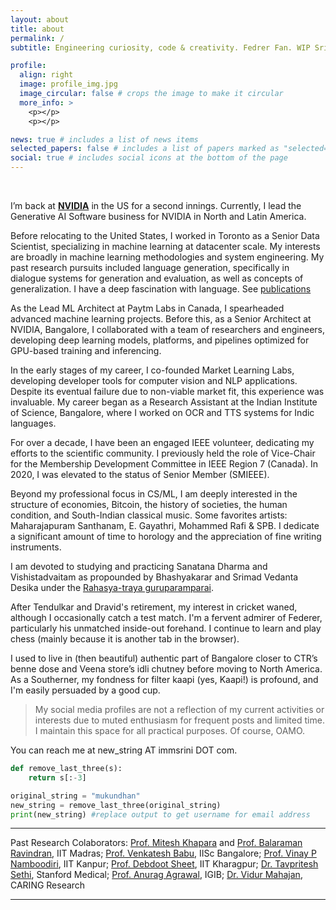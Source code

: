 ```yaml
---
layout: about
title: about
permalink: /
subtitle: Engineering curiosity, code & creativity. Fedrer Fan. WIP Sri Vaishnavan.

profile:
  align: right
  image: profile_img.jpg
  image_circular: false # crops the image to make it circular
  more_info: >
    <p></p>
    <p></p>

news: true # includes a list of news items
selected_papers: false # includes a list of papers marked as "selected={true}"
social: true # includes social icons at the bottom of the page
---
```


<br>

I’m back at **[NVIDIA](https://www.nvidia.com/en-us/)** in the US for a second innings. Currently, I lead the Generative AI Software business for NVIDIA in North and Latin America.

Before relocating to the United States, I worked in Toronto as a Senior Data Scientist, specializing in machine learning at datacenter scale. My interests are broadly in machine learning methodologies and system engineering. My past research pursuits included language generation, specifically in dialogue systems for generation and evaluation, as well as concepts of generalization. I have a deep fascination with language. See [publications](https://immsrini.github.io/publications/)

As the Lead ML Architect at Paytm Labs in Canada, I spearheaded advanced machine learning projects. Before this, as a Senior Architect at NVIDIA, Bangalore, I collaborated with a team of researchers and engineers, developing deep learning models, platforms, and pipelines optimized for GPU-based training and inferencing.

In the early stages of my career, I co-founded Market Learning Labs, developing developer tools for computer vision and NLP applications. Despite its eventual failure due to non-viable market fit, this experience was invaluable. My career began as a Research Assistant at the Indian Institute of Science, Bangalore, where I worked on OCR and TTS systems for Indic languages.

For over a decade, I have been an engaged IEEE volunteer, dedicating my efforts to the scientific community. I previously held the role of Vice-Chair for the Membership Development Committee in IEEE Region 7 (Canada). In 2020, I was elevated to the status of Senior Member (SMIEEE).

Beyond my professional focus in CS/ML, I am deeply interested in the structure of economies, Bitcoin, the history of societies, the human condition, and South-Indian classical music. Some favorites artists: Maharajapuram Santhanam, E. Gayathri, Mohammed Rafi \& SPB. I dedicate a significant amount of time to horology and the appreciation of fine writing instruments. 

I am devoted to studying and practicing Sanatana Dharma and Vishistadvaitam as propounded by Bhashyakarar and Srimad Vedanta Desika under the [Rahasya-traya guruparamparai](https://www.andavan.org/).

After Tendulkar and Dravid's retirement, my interest in cricket waned, although I occasionally catch a test match. I'm a fervent admirer of Federer, particularly his unmatched inside-out forehand. I continue to learn and play chess (mainly because it is another tab in the browser).

I used to live in (then beautiful) authentic part of Bangalore closer to CTR’s benne dose and Veena store’s idli chutney before moving to North America. As a Southerner, my fondness for filter kaapi (yes, Kaapi!) is profound, and I'm easily persuaded by a good cup.

> My social media profiles are not a reflection of my current activities or interests due to muted enthusiasm for frequent posts and limited time. I maintain this space for all practical purposes. Of course, OAMO. 

You can reach me at new_string AT immsrini DOT com.

```python
def remove_last_three(s):
    return s[:-3]

original_string = "mukundhan"
new_string = remove_last_three(original_string)
print(new_string) #replace output to get username for email address
```

<hr />

<p>Past Research Colaborators: <a href="https://www.cse.iitm.ac.in/~miteshk/" target="\_blank">Prof. Mitesh Khapara</a> and <a href="https://www.cse.iitm.ac.in/~ravi/" target="\_blank">Prof. Balaraman Ravindran</a>, IIT Madras; <a href="http://cds.iisc.ac.in/faculty/venky/" target="\_blank">Prof. Venkatesh Babu</a>, IISc Bangalore; <a href="https://www.cse.iitk.ac.in/users/vinaypn/" target="\_blank">Prof. Vinay P Namboodiri</a>, IIT Kanpur; <a href="http://www.facweb.iitkgp.ernet.in/~debdoot/" target="\_blank">Prof. Debdoot Sheet</a>, IIT Kharagpur; <a href="https://profiles.stanford.edu/tavpritesh-sethi" target="\_blank">Dr. Tavpritesh Sethi</a>, Stanford Medical; <a href="https://www.igib.res.in/?q=anuragagrawal" target="\_blank">Prof. Anurag Agrawal</a>, IGIB; <a href="http://www.caring-research.com/" target="\_blank">Dr. Vidur Mahajan</a>, CARING Research</p>

<hr/>